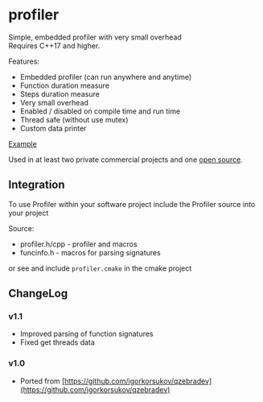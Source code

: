 # profiler

Simple, embedded profiler with very small overhead  
Requires C++17 and higher.
  
Features:
* Embedded profiler (can run anywhere and anytime)
* Function duration measure
* Steps duration measure
* Very small overhead
* Enabled / disabled on compile time and run time
* Thread safe (without use mutex)
* Custom data printer

[Example](example/main.cpp)

Used in at least two private commercial projects and one [open source](https://github.com/musescore/MuseScore).

## Integration 
To use Profiler within your software project include the Profiler source into your project

Source:
* profiler.h/cpp - profiler and macros
* funcinfo.h - macros for parsing signatures

or see and include `profiler.cmake` in the cmake project

## ChangeLog

### v1.1
* Improved parsing of function signatures
* Fixed get threads data

### v1.0
* Ported from [https://github.com/igorkorsukov/qzebradev](https://github.com/igorkorsukov/qzebradev)

